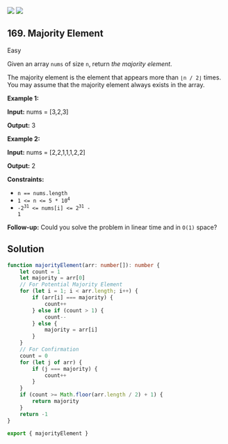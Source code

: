 [![](https://img.shields.io/github/stars/LeetCode-in-TypeScript/LeetCode-in-TypeScript?label=Stars&style=flat-square)](https://github.com/LeetCode-in-TypeScript/LeetCode-in-TypeScript)
[![](https://img.shields.io/github/forks/LeetCode-in-TypeScript/LeetCode-in-TypeScript?label=Fork%20me%20on%20GitHub%20&style=flat-square)](https://github.com/LeetCode-in-TypeScript/LeetCode-in-TypeScript/fork)

## 169\. Majority Element

Easy

Given an array `nums` of size `n`, return _the majority element_.

The majority element is the element that appears more than `⌊n / 2⌋` times. You may assume that the majority element always exists in the array.

**Example 1:**

**Input:** nums = [3,2,3]

**Output:** 3 

**Example 2:**

**Input:** nums = [2,2,1,1,1,2,2]

**Output:** 2 

**Constraints:**

*   `n == nums.length`
*   <code>1 <= n <= 5 * 10<sup>4</sup></code>
*   <code>-2<sup>31</sup> <= nums[i] <= 2<sup>31</sup> - 1</code>

**Follow-up:** Could you solve the problem in linear time and in `O(1)` space?

## Solution

```typescript
function majorityElement(arr: number[]): number {
    let count = 1
    let majority = arr[0]
    // For Potential Majority Element
    for (let i = 1; i < arr.length; i++) {
        if (arr[i] === majority) {
            count++
        } else if (count > 1) {
            count--
        } else {
            majority = arr[i]
        }
    }
    // For Confirmation
    count = 0
    for (let j of arr) {
        if (j === majority) {
            count++
        }
    }
    if (count >= Math.floor(arr.length / 2) + 1) {
        return majority
    }
    return -1
}

export { majorityElement }
```